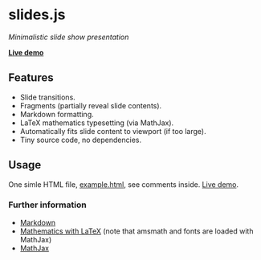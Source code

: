 # slides.js

*Minimalistic slide show presentation*

**[Live demo](https://viktorqvarfordt.github.io/slides.js/example.html)**

## Features

- Slide transitions.
- Fragments (partially reveal slide contents).
- Markdown formatting.
- LaTeX mathematics typesetting (via MathJax).
- Automatically fits slide content to viewport (if too large).
- Tiny source code, no dependencies.


## Usage

One simle HTML file, [example.html](https://github.com/ViktorQvarfordt/slides.js/blob/gh-pages/example.html), see comments inside. [Live demo](https://viktorqvarfordt.github.io/slides.js/example.html).


### Further information

- [Markdown](https://github.com/adam-p/markdown-here/wiki/Markdown-Cheatsheet)
- [Mathematics with LaTeX](http://en.wikibooks.org/wiki/LaTeX/Mathematics) (note that amsmath and fonts are loaded with MathJax)
- [MathJax](https://github.com/adam-p/markdown-here/wiki/Markdown-Cheatsheet)
